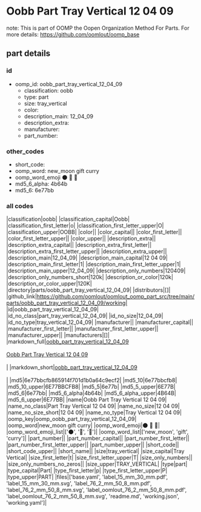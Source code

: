 # Oobb Part Tray Vertical 12 04 09  

note: This is part of OOMP the Oopen Organization Method For Parts. For more details: https://github.com/oomlout/oomp_base

##  part details





### id
* oomp_id: oobb_part_tray_vertical_12_04_09
  * classification: oobb
  * type: part
  * size: tray_vertical
  * color: 
  * description_main: 12_04_09
  * description_extra: 
  * manufacturer: 
  * part_number: 

### other_codes
* short_code: 
* oomp_word: new_moon gift curry
* oomp_word_emoji :new_moon: :gift: :curry:
* md5_6_alpha: 4b64b
* md5_6: 6e77bb

### all codes 
|classification|oobb|
|classification_capital|Oobb|
|classification_first_letter|o|
|classification_first_letter_upper|O|
|classification_upper|OOBB|
|color||
|color_capital||
|color_first_letter||
|color_first_letter_upper||
|color_upper||
|description_extra||
|description_extra_capital||
|description_extra_first_letter||
|description_extra_first_letter_upper||
|description_extra_upper||
|description_main|12_04_09|
|description_main_capital|12 04 09|
|description_main_first_letter|1|
|description_main_first_letter_upper|1|
|description_main_upper|12_04_09|
|description_only_numbers|120409|
|description_only_numbers_short|120k|
|description_or_color|120k|
|description_or_color_upper|120K|
|directory|parts/oobb_part_tray_vertical_12_04_09|
|distributors|[]|
|github_link|https://github.com/oomlout/oomlout_oomp_part_src/tree/main/parts/oobb_part_tray_vertical_12_04_09/working|
|id|oobb_part_tray_vertical_12_04_09|
|id_no_class|part_tray_vertical_12_04_09|
|id_no_size|12_04_09|
|id_no_type|tray_vertical_12_04_09|
|manufacturer||
|manufacturer_capital||
|manufacturer_first_letter||
|manufacturer_first_letter_upper||
|manufacturer_upper||
|manufacturers|[]|
|markdown_full|[oobb_part_tray_vertical_12_04_09](https://github.com/oomlout/oomlout_oomp_part_src/tree/main/parts/oobb_part_tray_vertical_12_04_09/working)<br>[](https://github.com/oomlout/oomlout_oomp_part_src/tree/main/parts/oobb_part_tray_vertical_12_04_09/working)<br>[Oobb Part Tray Vertical 12 04 09](https://github.com/oomlout/oomlout_oomp_part_src/tree/main/parts/oobb_part_tray_vertical_12_04_09/working)<br><br>|
|markdown_short|[oobb_part_tray_vertical_12_04_09](https://github.com/oomlout/oomlout_oomp_part_src/tree/main/parts/oobb_part_tray_vertical_12_04_09/working)<br><br>|
|md5|6e77bbcfb865914f701d1b0a64c9ecf2|
|md5_10|6e77bbcfb8|
|md5_10_upper|6E77BBCFB8|
|md5_5|6e77b|
|md5_5_upper|6E77B|
|md5_6|6e77bb|
|md5_6_alpha|4b64b|
|md5_6_alpha_upper|4B64B|
|md5_6_upper|6E77BB|
|name|Oobb Part Tray Vertical 12 04 09|
|name_no_class|Part Tray Vertical 12 04 09|
|name_no_size|12 04 09|
|name_no_size_short|12 04 09|
|name_no_type|Tray Vertical 12 04 09|
|oomp_key|oomp_oobb_part_tray_vertical_12_04_09|
|oomp_word|new_moon gift curry|
|oomp_word_emoji|:new_moon: :gift: :curry:|
|oomp_word_emoji_list|[':new_moon:', ':gift:', ':curry:']|
|oomp_word_list|['new_moon', 'gift', 'curry']|
|part_number||
|part_number_capital||
|part_number_first_letter||
|part_number_first_letter_upper||
|part_number_upper||
|short_code||
|short_code_upper||
|short_name||
|size|tray_vertical|
|size_capital|Tray Vertical|
|size_first_letter|t|
|size_first_letter_upper|T|
|size_only_numbers||
|size_only_numbers_no_zeros||
|size_upper|TRAY_VERTICAL|
|type|part|
|type_capital|Part|
|type_first_letter|p|
|type_first_letter_upper|P|
|type_upper|PART|
|files|['base.yaml', 'label_15_mm_30_mm.pdf', 'label_15_mm_30_mm.svg', 'label_76_2_mm_50_8_mm.pdf', 'label_76_2_mm_50_8_mm.svg', 'label_oomlout_76_2_mm_50_8_mm.pdf', 'label_oomlout_76_2_mm_50_8_mm.svg', 'readme.md', 'working.json', 'working.yaml']|
